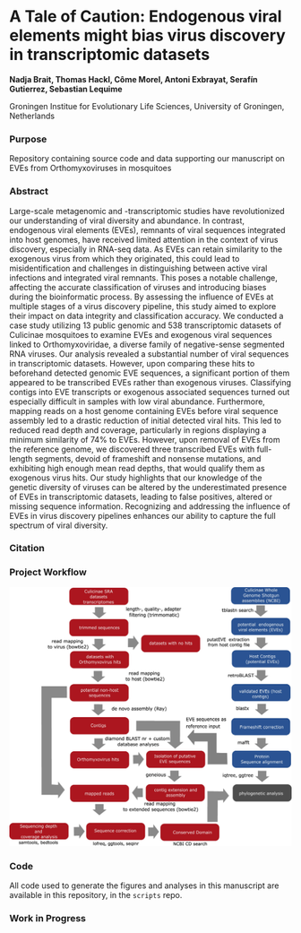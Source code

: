 # A Tale of Caution: Endogenous viral elements might bias virus discovery in transcriptomic datasets

**Nadja Brait, Thomas Hackl, Côme Morel, Antoni Exbrayat, Serafín Gutierrez, Sebastian Lequime**

Groningen Institue for Evolutionary Life Sciences, University of Groningen, Netherlands

### Purpose 
Repository containing source code and data supporting our manuscript on EVEs from Orthomyxoviruses in mosquitoes

### Abstract
Large-scale metagenomic and -transcriptomic studies have revolutionized our understanding of viral diversity and abundance. In contrast, endogenous viral elements (EVEs), remnants of viral sequences integrated into host genomes, have received limited attention in the context of virus discovery, especially in RNA-seq data. As EVEs can retain similarity to the exogenous virus from which they originated, this could lead to misidentification and challenges in distinguishing between active viral infections and integrated viral remnants. This poses a notable challenge, affecting the accurate classification of viruses and introducing biases during the bioinformatic process. By assessing the influence of EVEs at multiple stages of a virus discovery pipeline, this study aimed to explore their impact on data integrity and classification accuracy. 
We conducted a case study utilizing 13 public genomic and 538 transcriptomic datasets of Culicinae mosquitoes to examine EVEs and exogenous viral sequences linked to Orthomyxoviridae, a diverse family of negative-sense segmented RNA viruses. Our analysis revealed a substantial number of viral sequences in transcriptomic datasets. However, upon comparing these hits to beforehand detected genomic EVE sequences, a significant portion of them appeared to be transcribed EVEs rather than exogenous viruses. Classifying contigs into EVE transcripts or exogenous associated sequences turned out especially difficult in samples with low viral abundance. Furthermore, mapping reads on a host genome containing EVEs before viral sequence assembly led to a drastic reduction of initial detected viral hits. This led to reduced read depth and coverage, particularly in regions displaying a minimum similarity of 74% to EVEs. However, upon removal of EVEs from the reference genome, we discovered three transcribed EVEs with full-length segments, devoid of frameshift and nonsense mutations, and exhibiting high enough mean read depths, that would qualify them as exogenous virus hits. 
Our study highlights that our knowledge of the genetic diversity of viruses can be altered by the underestimated presence of EVEs in transcriptomic datasets, leading to false positives, altered or missing sequence information. Recognizing and addressing the influence of EVEs in virus discovery pipelines enhances our ability to capture the full spectrum of viral diversity.


### Citation

### Project Workflow
![Alt text](/final_workflow.jpg?raw=true "Project workflow")

### Code
All code used to generate the figures and analyses in this manuscript are available in this repository, in the `scripts` repo.

### Work in Progress
